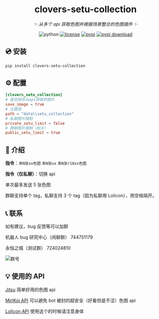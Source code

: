 <div align="center">

# clovers-setu-collection

_✨ 从多个 api 获取色图并根据场景整合的色图插件 ✨_

<img src="https://img.shields.io/badge/python-3.12+-blue.svg" alt="python">
<a href="./LICENSE"><img src="https://img.shields.io/github/license/KarisAya/clovers_setu_collection.svg" alt="license"></a>
<a href="https://pypi.python.org/pypi/clovers_setu_collection"><img src="https://img.shields.io/pypi/v/clovers_setu_collection.svg" alt="pypi"></a>
<a href="https://pypi.python.org/pypi/clovers_setu_collection"><img src="https://img.shields.io/pypi/dm/clovers_setu_collection" alt="pypi download"></a>

</div>

## 💿 安装

```bash
pip install clovers-setu-collection
```

## ⚙️ 配置

```toml
[clovers_setu_collection]
# 是否保存从api获取的图片
save_image = true
# 主路径
path = "data\\setu_collection"
# 私聊图片限制
private_setu_limit = false
# 群聊图片限制（别关）
public_setu_limit = true
```

## 🎉 介绍

**指令**：`来N张xx色图` `来N张xx` `来N张r18xx色图`

**指令（仅私聊）**：切换 api

单次最多发送 5 张色图

群聊支持单个 tag，私聊支持 3 个 tag（因为私聊用 Lolicon），用空格隔开。

## 📞 联系

如有建议，bug 反馈等可以加群

机器人 bug 研究中心（闲聊群） 744751179

永恒之城（测试群） 724024810

![群号](https://github.com/clovers-project/clovers/blob/master/%E9%99%84%E4%BB%B6/qrcode_1676538742221.jpg)

## 💡 使用的 API

[Jitsu](https://image.anosu.top/) 简单好用的色图 api

[MirlKoi API](https://iw233.cn/) 可以避免 bot 被封的超安全（好看但是不涩）色图 api

[Lolicon API](https://api.lolicon.app/) 使用这个的时候请注意身体
